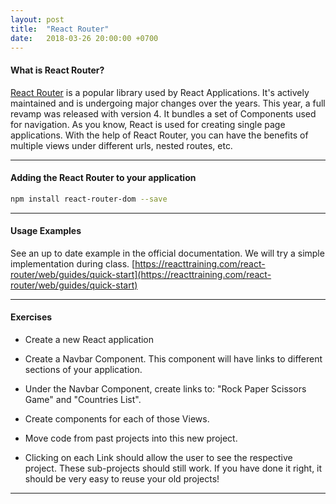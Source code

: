 ```yaml
---
layout: post
title:  "React Router"
date:   2018-03-26 20:00:00 +0700
---
```


#### What is React Router?

[React Router](https://reacttraining.com/react-router/) is a popular library used by React Applications. It's actively maintained and is undergoing major changes over the years. This year, a full revamp was released with version 4.
It bundles a set of Components used for navigation. As you know, React is used for creating single page applications. With the help of React Router, you can have the benefits of multiple views under different urls, nested routes, etc.

---

#### Adding the React Router to your application

```bash
npm install react-router-dom --save
```

---

#### Usage Examples

See an up to date example in the official documentation. We will try a simple implementation during class. [https://reacttraining.com/react-router/web/guides/quick-start](https://reacttraining.com/react-router/web/guides/quick-start)

---

#### Exercises

- Create a new React application

- Create a Navbar Component. This component will have links to different sections of your application.

- Under the Navbar Component, create links to: "Rock Paper Scissors Game" and "Countries List".

- Create components for each of those Views.

- Move code from past projects into this new project.

- Clicking on each Link should allow the user to see the respective project. These sub-projects should still work. If you have done it right, it should be very easy to reuse your old projects!

---
